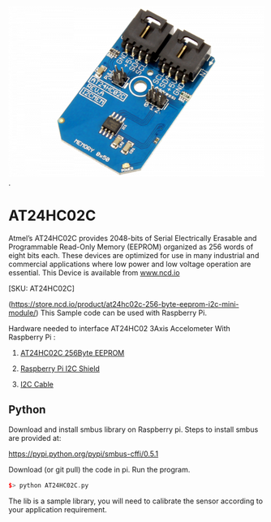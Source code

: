 [![AT24HC02C](AT24HC02C_I2C.png)](https://store.ncd.io/product/at24hc02c-256-byte-eeprom-i2c-mini-module/).

# AT24HC02C

Atmel’s AT24HC02C provides 2048-bits of Serial Electrically Erasable and Programmable Read-Only Memory (EEPROM) organized as 256 words of eight bits each. These devices are optimized for use in many industrial and commercial applications where low power and low voltage operation are essential.
This Device is available from www.ncd.io

[SKU: AT24HC02C]

(https://store.ncd.io/product/at24hc02c-256-byte-eeprom-i2c-mini-module/)
This Sample code can be used with Raspberry Pi.

Hardware needed to interface AT24HC02 3Axis Accelometer With Raspberry Pi :

1. <a href="https://store.ncd.io/product/at24hc02c-256-byte-eeprom-i2c-mini-module/">AT24HC02C 256Byte EEPROM</a>

2. <a href="https://store.ncd.io/product/i2c-shield-for-raspberry-pi-3-pi2-with-outward-facing-i2c-port-terminates-over-hdmi-port/">Raspberry Pi I2C Shield</a>

3. <a href="https://store.ncd.io/product/i%C2%B2c-cable/">I2C Cable</a>

## Python

Download and install smbus library on Raspberry pi. Steps to install smbus are provided at:

https://pypi.python.org/pypi/smbus-cffi/0.5.1

Download (or git pull) the code in pi. Run the program.

```cpp
$> python AT24HC02C.py
```
The lib is a sample library, you will need to calibrate the sensor according to your application requirement.
